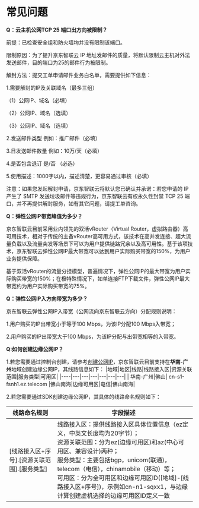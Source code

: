 # 常见问题

**Q：云主机公网TCP 25 端口出方向被限制？**

前提：已检查安全组和防火墙均并没有限制该端口。

限制原因：为了提升京东智联云 IP 地址发邮件的质量，将默认限制云主机对外法发送邮件，目的端口为25的邮件行为被限制。



解封方法：提交工单申请邮件业务白名单，需要提供如下信息：

1.需要解封的IP及关联域名（最多三组）

（1）公网IP、域名（必填）

（2）公网IP、域名（选填）

（3）公网IP、域名（选填）

2.发送邮件类型 例如：推广邮件（必填）

3.日发送邮件数量 例如：10万/天（必填）

4.是否包含退订 是/否 （必选）

5.使用描述：1000字以内，描述清楚，更容易通过审核（必填）

 

注意：如果您发起解封申请，京东智联云将默认您已确认并承诺：若您申请的 IP 产生了 SMTP 发送垃圾邮件等违规行为，京东智联云有权永久性封禁 TCP 25 端口，并不再提供解封服务，如有其它问题，请提工单咨询。

**Q：弹性公网IP带宽峰值为多少？**

京东智联云目前采用业内领先的双活vRouter（Virtual Router，虚拟路由器）高可用技术，相对于传统的主备vRouter高可用方式，该技术在高并发连接、超大流量负载以及流量突发等场景下可以为用户提供链路冗余以及高可用性。基于该项技术，京东智联云弹性公网IP最大带宽可以达到用户实际购买带宽的150%，为用户业务提供保障。

基于双活vRouter的流量分担模型，普遍情况下，弹性公网IP的最大带宽为用户实际购买带宽的150%；在极特殊情况下，如单连接FTP下载文件，弹性公网IP最大带宽约为用户实际购买带宽的75%。

**Q：弹性公网IP入方向带宽为多少？**

京东智联云弹性公网IP入带宽（公网流向京东智联云方向）分配规则说明：

1.用户购买的IP出带宽小于等于100 Mbps，为该IP分配100 Mbps入带宽；

2.用户购买的IP出带宽大于100 Mbps，为该IP分配与出带宽相等的入带宽。

**Q:如何创建边缘公网IP？**

1.若您需要通过控制台创建，请参考[创建公网IP](https://docs.jdcloud.com/cn/elastic-ip/create-elastic-ip)，京东智联云目前支持在**华南-广州**地域创建边缘公网IP，其线路信息如下：
|地域|地区|线路|线路接入区|资源关联范围|服务类型|可用区|
|----|---|---|---|---|---|---|
| 华南-广州|佛山| cn-s1-fsnh1.ez.telecom  |佛山南海|边缘可用区|电信|佛山南海|

2.若您需要通过SDK创建边缘公网IP，其具体的线路命名规则如下：

| 线路命名规则        |字段描述              |
| ---------------| ---------------|
|[线路接入区+序号].[资源关联范围].[服务类型]  |线路接入区：提供线路接入区具体位置信息（ez定义，中英文长度均为20字节）；<br>资源关联范围：分为ez(边缘可用区)和az(中心可用区、兼容设计)两种；<br>服务类型：主要包括bgp，unicom(联通)，telecom（电信），chinamobile（移动）等；<br>可用区：分为全可用区和边缘可用区ID([地域]-[线路接入区+序号])，示例如cn-n1-sqxx1，与边缘计算创建虚机选择的边缘可用区ID定义一致|
